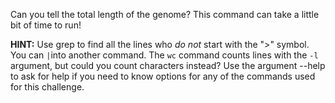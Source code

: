 Can you tell the total length of the genome? This command can take a little bit of time to run!

**HINT:** Use grep to find all the lines who *do not* start with the ">" symbol. You can ```|```into another command. The ```wc``` command counts lines with the ```-l``` argument, but could you count characters instead? Use the argument --help to ask for help if you need to know options for any of the commands used for this challenge.
